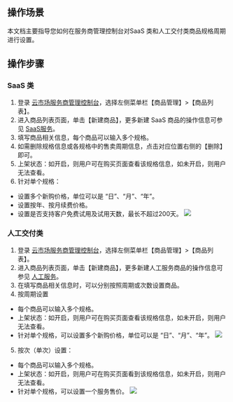 ## 操作场景
本文档主要指导您如何在服务商管理控制台对SaaS 类和人工交付类商品规格周期进行设置。

## 操作步骤
### SaaS 类
1. 登录 [云市场服务商管理控制台](https://console.cloud.tencent.com/serviceprovider)，选择左侧菜单栏【商品管理】>【商品列表】。
2. 进入商品列表页面，单击【新建商品】，更多新建 SaaS 商品的操作信息可参见 [SaaS服务](https://cloud.tencent.com/document/product/306/3030)。
3. 填写商品相关信息，每个商品可以输入多个规格。
4. 如需删除规格信息或各规格中的售卖周期信息，点击对应位置右侧的【删除】即可。
5. 上架状态：如开启，则用户可在购买页面查看该规格信息，如未开启，则用户无法查看。
6. 针对单个规格：
 - 设置多个新购价格，单位可以是 “日”、“月”、“年”。
 - 设置按年、按月续费价格。
 - 设置是否支持客户免费试用及试用天数，最长不超过200天。
 ![](https://main.qcloudimg.com/raw/782b977b884bca2fdab3f64145e70dfc.png)


### 人工交付类
1. 登录 [云市场服务商管理控制台](https://console.cloud.tencent.com/serviceprovider)，选择左侧菜单栏【商品管理】>【商品列表】。
2. 进入商品列表页面，单击【新建商品】，更多新建人工服务商品的操作信息可参见 [人工服务](https://cloud.tencent.com/document/product/306/3029)。
3. 在填写商品相关信息时，可以分别按照周期或次数设置商品。
4. 按周期设置
 - 每个商品可以输入多个规格。
 - 上架状态：如开启，则用户可在购买页面查看该规格信息，如未开启，则用户无法查看。
 - 针对单个规格，可以设置多个新购价格，单位可以是 “日”、“月”、“年”。
 ![](https://main.qcloudimg.com/raw/f9ee6cf35dd2f5c39d870a0d49358b3a.png)
5. 按次（单次）设置：
  - 每个商品可以输入多个规格。
  - 上架状态：如开启，则用户可在购买页面看到该规格信息，如未开启，则用户无法查看。
  - 针对单个规格，可以设置一个服务售价。
 ![](https://main.qcloudimg.com/raw/1ca929f109f7e6c869d207849998d780.png)
